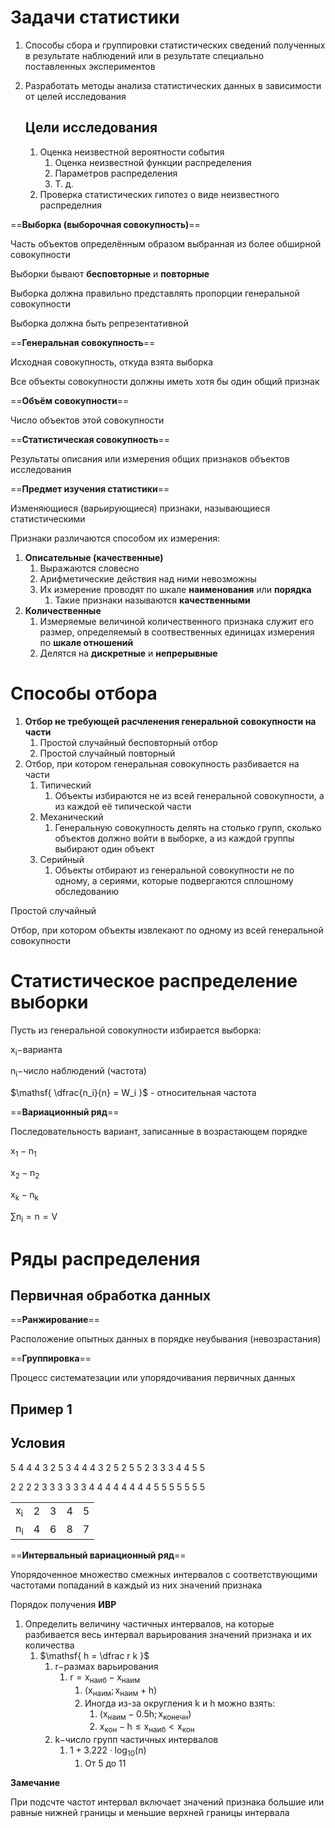 # Задачи статистики

1. Способы сбора и группировки статистических сведений полученных в результате наблюдений или в результате специально поставленных экспериментов
2. Разработать методы анализа статистических данных в зависимости от целей исследования
    
    ## Цели исследования
    
    1. Оценка неизвестной вероятности события
        1. Оценка неизвестной функции распределения
        2. Параметров распределения
        3. Т. д.
    2. Проверка статистических гипотез о виде неизвестного распределния

  

==**Выборка (выборочная совокупность)**==

Часть объектов определённым образом выбранная из более обширной совокупности

Выборки бывают **бесповторные** и **повторные**

Выборка должна правильно представлять пропорции генеральной совокупности

Выборка должна быть репрезентативной

  

==**Генеральная совокупность**==

Исходная совокупность, откуда взята выборка

Все объекты совокупности должны иметь хотя бы один общий признак

  

==**Объём совокупности**==

Число объектов этой совокупности

  

==**Статистическая совокупность**==

Результаты описания или измерения общих признаков объектов исследования

  

==**Предмет изучения статистики**==

Изменяющиеся (варьирующиеся) признаки, называющиеся статистическими

Признаки различаются способом их измерения:

1. **Описательные (качественные)**
    1. Выражаются словесно
    2. Арифметические действия над ними невозможны
    3. Их измерение проводят по шкале **наименования** или **порядка**
        1. Такие признаки называются **качественными**
2. **Количественные**
    1. Измеряемые величиной количественного признака служит его размер, определяемый в соотвественных единицах измерения по **шкале отношений**
    2. Делятся на **дискретные** и **непрерывные**

  

# Способы отбора

1. **Отбор не требующей расчленения генеральной совокупности на части**
    1. Простой случайный бесповторный отбор
    2. Простой случайный повторный
2. Отбор, при котором генеральная совокупность разбивается на части
    1. Типический
        1. Объекты избираются не из всей генеральной совокупности, а из каждой её типической части
    2. Механический
        1. Генеральную совокупность делять на столько групп, сколько объектов должно войти в выборке, а из каждой группы выбирают один объект
    3. Серийный
        1. Объекты отбирают из генеральной совокупности не по одному, а сериями, которые подвергаются сплошному обследованию

  

Простой случайный

Отбор, при котором объекты извлекают по одному из всей генеральной совокупности

  

# Статистическое распределение выборки

Пусть из генеральной совокупности избирается выборка:

$\mathsf{ x_i - }$варианта

$\mathsf{ n_i - }$число наблюдений (частота)

$\mathsf{ \dfrac{n_i}{n} = W_i }$ - относительная частота

==**Вариационный ряд**==

Последовательность вариант, записанные в возрастающем порядке

$\mathsf{ x_1 - n_1 }$

$\mathsf{ x_2 - n_2 }$

$\mathsf{ x_k - n_k }$

$\mathsf{ \sum n_i = n = V }$

  

# Ряды распределения

## Первичная обработка данных

==**Ранжирование**==

Расположение опытных данных в порядке неубывания (невозрастания)

==**Группировка**==

Процесс систематезации или упорядочивания первичных данных

  

## Пример 1

## Условия

5 4 4 4 3 2 5 3 4 4 4 3 2 5 2 5 5 2 3 3 3 4 4 5 5

2 2 2 2 3 3 3 3 3 3 4 4 4 4 4 4 4 4 5 5 5 5 5 5 5

  

|   |   |   |   |   |
|---|---|---|---|---|
|$\mathsf{ x_i }$|2|3|4|5|
|$\mathsf{ n_i }$|4|6|8|7|

  

==**Интервальный вариационный ряд**==

Упорядоченное множество смежных интервалов с соответствующими частотами попаданий в каждый из них значений признака

Порядок получения **ИВР**

1. Определить величину частичных интервалов, на которые разбивается весь интервал варьирования значений признака и их количества
    1. $\mathsf{ h = \dfrac r k }$
        1. $\mathsf{ r - }$размах варьирования
            1. $\mathsf{ r = x_{наиб} - x_{наим} }$
                1. $\mathsf{ (x_{наим}; x_{наим} + h) }$
                2. Иногда из-за округления $\mathsf k$ и $\mathsf h$ можно взять:
                    1. $\mathsf{ (x_{наим} - 0.5h; x_{конечн}) }$
                    2. $\mathsf{ x_{кон} - h \le x_{наиб} < x_{кон} }$
        2. $\mathsf{ k - }$число групп частичных интервалов
            1. $\mathsf{ 1 + 3.222 \cdot \log_{10}(n) }$
                1. От 5 до 11

  

**Замечание**

При подсчте частот интервал включает значений признака большие или равные нижней границы и меньшие верхней границы интервала